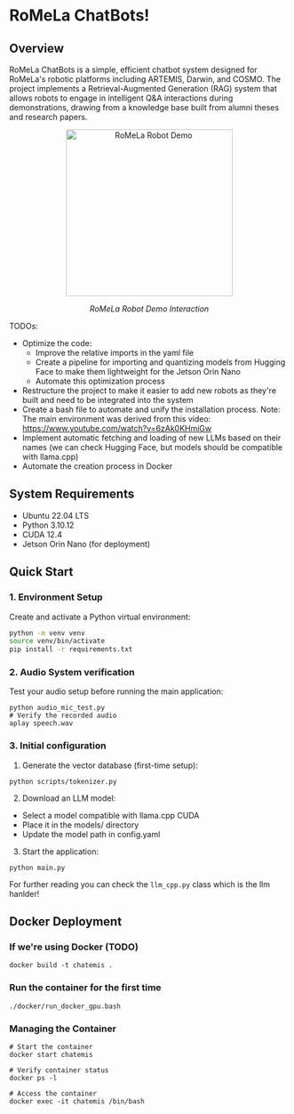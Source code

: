 # RoMeLa ChatBots!

## Overview

RoMeLa ChatBots is a simple, efficient chatbot system designed for RoMeLa's robotic platforms including ARTEMIS, Darwin, and COSMO. The project implements a Retrieval-Augmented Generation (RAG) system that allows robots to engage in intelligent Q&A interactions during demonstrations, drawing from a knowledge base built from alumni theses and research papers.

<div align="center">
  <img src="images/demo_ref.png" alt="RoMeLa Robot Demo" width="300">
  <p><em>RoMeLa Robot Demo Interaction</em></p>
</div>

TODOs:
+ Optimize the code:
  - Improve the relative imports in the yaml file
  - Create a pipeline for importing and quantizing models from Hugging Face to make them lightweight for the Jetson Orin Nano
  - Automate this optimization process
+ Restructure the project to make it easier to add new robots as they're built and need to be integrated into the system
+ Create a bash file to automate and unify the installation process. Note: The main environment was derived from this video: https://www.youtube.com/watch?v=6zAk0KHmiGw
+ Implement automatic fetching and loading of new LLMs based on their names (we can check Hugging Face, but models should be compatible with llama.cpp)
+ Automate the creation process in Docker


## System Requirements

- Ubuntu 22.04 LTS
- Python 3.10.12
- CUDA 12.4
- Jetson Orin Nano (for deployment)


## Quick Start

### 1. Environment Setup

Create and activate a Python virtual environment:

```bash
python -m venv venv
source venv/bin/activate
pip install -r requirements.txt
```
### 2. Audio System verification
Test your audio setup before running the main application:

```
python audio_mic_test.py
# Verify the recorded audio
aplay speech.wav
```

### 3. Initial configuration

1. Generate the vector database (first-time setup):
```
python scripts/tokenizer.py
```

2. Download an LLM model:
- Select a model compatible with llama.cpp CUDA
- Place it in the models/ directory
- Update the model path in config.yaml

3. Start the application:
```
python main.py 
```
For further reading you can check the `llm_cpp.py` class which is the llm hanlder!

## Docker Deployment

### If we're using Docker (TODO)

```
docker build -t chatemis .
```
### Run the container for the first time 
```
./docker/run_docker_gpu.bash
```
### Managing the Container
```
# Start the container
docker start chatemis

# Verify container status
docker ps -l

# Access the container
docker exec -it chatemis /bin/bash
```




